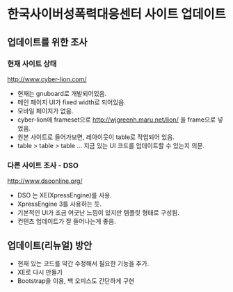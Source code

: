 # 한국사이버성폭력대응센터 사이트 업데이트

## 업데이트를 위한 조사

### 현재 사이트 상태

http://www.cyber-lion.com/
- 현재는 gnuboard로 개발되어있음.
- 메인 페이지 UI가 fixed width로 되어있음.
- 모바일 페이지가 없음.
- cyber-lion에 frameset으로 http://wjgreenh.maru.net/lion/ 을 frame으로 넣었음.
- 원본 사이트로 들어가보면, 레아이웃이 table로 작업되어 있음.
- table > table > table ... 지금 있는 UI 코드를 업데이트할 수 있는지 의문.

### 다른 사이트 조사 - DSO

http://www.dsoonline.org/
- DSO 는 XE(XpressEngine)를 사용.
- XpressEngine 3를 사용하는 듯.
- 기본적인 UI가 조금 어긋난 느낌이 있지만 템플릿 형태로 구성됨.
- 컨텐츠 업데이트가 잘 들어나는게 좋음.

## 업데이트(리뉴얼) 방안
- 현재 있는 코드를 약간 수정해서 필요한 기능을 추가.
- XE로 다시 만들기
- Bootstrap을 이용, 백 오피스도 간단하게 구현
